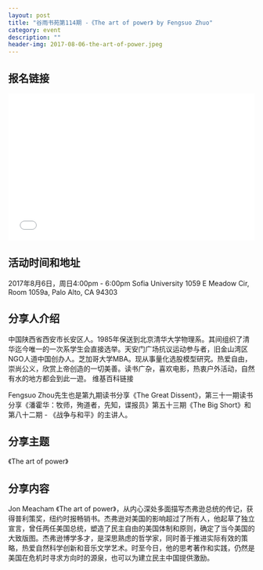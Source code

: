 ```yaml
---
layout: post
title: "谷雨书苑第114期 -《The art of power》 by Fengsuo Zhuo"
category: event
description: ""
header-img: 2017-08-06-the-art-of-power.jpeg
---
```


## 报名链接
<div style="width:100%; text-align:left;" ><iframe src="//eventbrite.com/e/114-the-art-of-power-by-fengsuo-zhuo-tickets-36677124266?ref=estw" frameborder="0" height="300" width="100%" vspace="0" hspace="0" marginheight="5" marginwidth="5" scrolling="auto" allowtransparency="true"></iframe></div>

## 活动时间和地址
2017年8月6日，周日4:00pm - 6:00pm
Sofia University
1059 E Meadow Cir, Room 1059a,
Palo Alto, CA 94303

## 分享人介绍

中国陕西省西安市长安区人。1985年保送到北京清华大学物理系。其间组织了清华迄今唯一的一次系学生会直接选举。天安门广场抗议运动参与者，旧金山湾区NGO人道中国创办人。芝加哥大学MBA。现从事量化选股模型研究。热爱自由，崇尚公义，欣赏上帝创造的一切美善。读书广杂，喜欢电影，热衷户外活动，自然有水的地方都会到此一遊。 维基百科链接

Fengsuo Zhou先生也是第九期读书分享《The Great Dissent》，第三十一期读书分享《潘霍华：牧师，殉道者，先知，谍报员》第五十三期《The Big Short》和第八十二期 - 《战争与和平》的主讲人。

## 分享主题

《The art of power》


## 分享内容 

Jon Meacham 《The art of power》，从内心深处多面描写杰弗逊总统的传记，获得普利策奖，纽约时报畅销书。杰弗逊对美国的影响超过了所有人，他起草了独立宣言，曾任两任美国总统，塑造了民主自由的美国体制和原则，确定了当今美国的大致版图。杰弗逊博学多才，是深思熟虑的哲学家，同时善于推进实际有效的策略，热爱自然科学创新和音乐文学艺术。时至今日，他的思考著作和实践，仍然是美国在危机时寻求方向时的源泉，也可以为建立民主中国提供激励。

